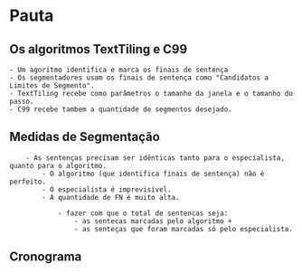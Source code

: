 
# Pauta



##    Os algoritmos TextTiling e C99

	- Um agoritmo identifica e marca os finais de sentença
	- Os segmentadores usam os finais de sentença como "Candidatos a Limites de Segmento".
	- TextTiling recebe como parâmetros o tamanho da janela e o tamanho do passo.
	- C99 recebe tambem a quantidade de segmentos desejado.


##	  Medidas de Segmentação

		- As sentenças precisam ser idênticas tanto para o especialista, quanto para o algoritmo. 
			- O algoritmo (que identifica finais de sentença) não é perfeito.
			- O especialista é imprevisível.
			- A quantidade de FN é muito alta.

				- fazer com que o total de sentencas seja:
					- as sentecas marcadas pelo algoritmo +
					- as senteças que foram marcadas só pelo especialista.



##	  Cronograma    		



